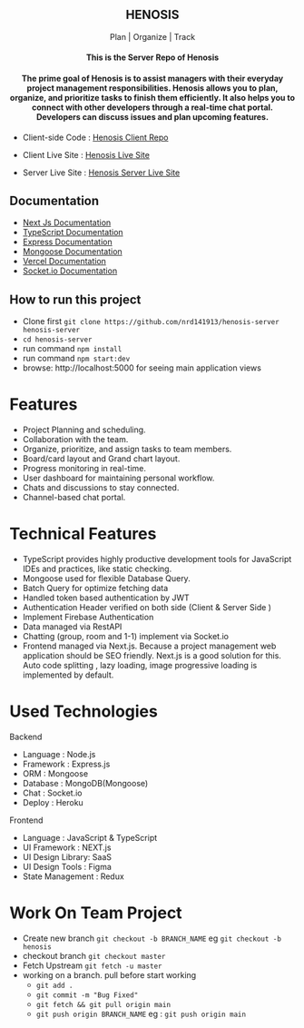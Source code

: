 <h2 align="center"> HENOSIS </h2>
<p align="center"> Plan | Organize | Track </p>
<h4 align="center"> This is the Server Repo of Henosis </h4>
<h4 align="center"> The prime goal of  Henosis is to assist managers with their everyday project management responsibilities. Henosis allows you to plan, organize, and prioritize tasks to finish them efficiently. It also helps you to connect with other developers through a real-time chat portal. Developers can discuss issues and plan upcoming features.
</h4>

- Client-side Code : [Henosis Client Repo](https://github.com/mir-hussain/henosis-client)

- Client Live Site : [Henosis Live Site](henosis.vercel.app)

- Server Live Site : [Henosis Server Live Site](https://intense-peak-24388.herokuapp.com/)

## Documentation

- [Next Js Documentation](https://nextjs.org/docs)
- [TypeScript Documentation ](https://www.typescriptlang.org/docs/)
- [ Express Documentation ](https://expressjs.com/en/starter/installing.html)
- [ Mongoose Documentation ](https://mongoosejs.com/docs/index.html)
- [ Vercel Documentation ](https://nextjs.org/docs/deployment)
- [ Socket.io Documentation ](https://socket.io/get-started/)

## How to run this project

- Clone first `git clone https://github.com/nrd141913/henosis-server henosis-server`
- `cd henosis-server`
- run command `npm install`
- run command `npm start:dev`
- browse: http://localhost:5000 for seeing main application views

# Features

- Project Planning and scheduling.
- Collaboration with the team.
- Organize, prioritize, and assign tasks to team members.
- Board/card layout and Grand chart layout.
- Progress monitoring in real-time.
- User dashboard for maintaining personal workflow.
- Chats and discussions to stay connected.
- Channel-based chat portal.

# Technical Features

- TypeScript provides highly productive development tools for JavaScript IDEs and practices, like static checking.
- Mongoose used for flexible Database Query.
- Batch Query for optimize fetching data
- Handled token based authentication by JWT
- Authentication Header verified on both side (Client & Server Side )
- Implement Firebase Authentication
- Data managed via RestAPI
- Chatting (group, room and 1-1) implement via Socket.io
- Frontend managed via Next.js. Because a project management web application should be SEO friendly. Next.js is a good solution for this. Auto code splitting , lazy loading, image progressive loading is implemented by default.

# Used Technologies

Backend

- Language : Node.js
- Framework : Express.js
- ORM : Mongoose
- Database : MongoDB(Mongoose)
- Chat : Socket.io
- Deploy : Heroku

Frontend

- Language : JavaScript & TypeScript
- UI Framework : NEXT.js
- UI Design Library: SaaS
- UI Design Tools : Figma
- State Management : Redux

# Work On Team Project

- Create new branch `git checkout -b BRANCH_NAME` eg `git checkout -b henosis`
- checkout branch `git checkout master`
- Fetch Upstream `git fetch -u master`
- working on a branch. pull before start working
  - `git add .`
  - `git commit -m "Bug Fixed"`
  - `git fetch && git pull origin main`
  - `git push origin BRANCH_NAME` eg : `git push origin main`
